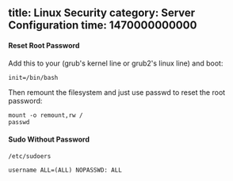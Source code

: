 title: Linux Security
category: Server Configuration
time: 1470000000000
---

#### Reset Root Password

Add this to your (grub's kernel line or grub2's linux line) and boot:

```
init=/bin/bash
```

Then remount the filesystem and just use passwd to reset the root password:

```
mount -o remount,rw /
passwd
```

#### Sudo Without Password

`/etc/sudoers`

```
username ALL=(ALL) NOPASSWD: ALL
```


